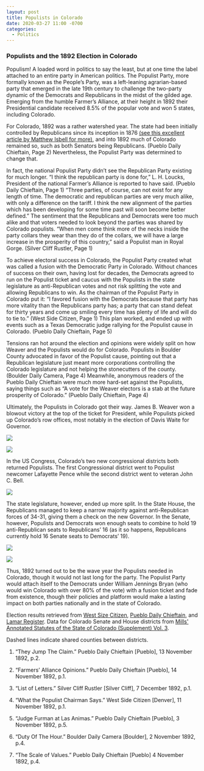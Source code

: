 ```yaml
---
layout: post
title: Populists in Colorado
date: 2020-03-27 11:00 -0700
categories:
  - Politics
---
```


### Populists and the 1892 Election in Colorado


Populism! A loaded word in politics to say the least, but at one time the label attached to an entire party in American politics. The Populist Party, more formally known as the People’s Party, was a left-leaning agrarian-based party that emerged in the late 19th century to challenge the two-party dynamic of the Democrats and Republicans in the midst of the gilded age. Emerging from the humble Farmer’s Alliance, at their height in 1892 their Presidential candidate received 8.5% of the popular vote and won 5 states, including Colorado.

For Colorado, 1892 was a rather watershed year. The state had been initially controlled by Republicans since its inception in 1876 [(see this excellent article by Matthew Isbell for more)](http://mcimaps.com/five-rural-counties-are-seceding-from-colorado/), and into 1892 much of Colorado remained so, such as both Senators being Republicans. (Pueblo Daily Chieftain, Page 2) Nevertheless, the Populist Party was determined to change that.

In fact, the national Populist Party didn’t see the Republican Party existing for much longer. “I think the republican party is done for,” L. H. Loucks, President of the national Farmer’s Alliance is reported to have said. (Pueblo Daily Chieftain, Page 1) “Three parties, of course, can not exist for any length of time. The democratic and republican parties are very much alike, with only a difference on the tariff. I think the new alignment of the parties which has been developing for some time past will soon become better defined.” The sentiment that the Republicans and Democrats were too much alike and that voters needed to look beyond the parties was shared by Colorado populists. “When men come think more of the necks inside the party collars they wear than they do of the collars, we will have a large increase in the prosperity of this country,” said a Populist man in Royal Gorge. (Silver Cliff Rustler, Page 1)

To achieve electoral success in Colorado, the Populist Party created what was called a fusion with the Democratic Party in Colorado. Without chances of success on their own, having lost for decades, the Democrats agreed to run on the Populist ticket and caucus with the Populists in the state legislature as anti-Republican votes and not risk splitting the vote and allowing Republicans to win. As the chairman of the Populist Party in Colorado put it: “I favored fusion with the Democrats because that party has more vitality than the Republicans party has; a party that can stand defeat for thirty years and come up smiling every time has plenty of life and will do to tie to.” (West Side Citizen, Page 1) This plan worked, and ended up with events such as a Texas Democratic judge rallying for the Populist cause in Colorado. (Pueblo Daily Chieftain, Page 5)

Tensions ran hot around the election and opinions were widely split on how Weaver and the Populists would do for Colorado. Populists in Boulder County advocated in favor of the Populist cause, pointing out that a Republican legislature just meant more corporations controlling the Colorado legislature and not helping the stonecutters of the county. (Boulder Daily Camera, Page 4) Meanwhile, anonymous readers of the Pueblo Daily Chieftain were much more hard-set against the Populists, saying things such as “A vote for the Weaver electors is a stab at the future prosperity of Colorado.” (Pueblo Daily Chieftain, Page 4)

Ultimately, the Populists in Colorado got their way. James B. Weaver won a blowout victory at the top of the ticket for President, while Populists picked up Colorado’s row offices, most notably in the election of Davis Waite for Governor.

![](https://i.imgur.com/Q2duyn6.png)

![](https://i.imgur.com/ZSrY4K0.png)

In the US Congress, Colorado’s two new congressional districts both returned Populists. The first Congressional district went to Populist newcomer Lafayette Pence while the second district went to veteran John C. Bell.

![](https://i.imgur.com/ns2J8Gl.png)

The state legislature, however, ended up more split. In the State House, the Republicans managed to keep a narrow majority against anti-Republican forces of 34-31, giving them a check on the new Governor. In the Senate, however, Populists and Democrats won enough seats to combine to hold 19 anti-Republican seats to Republicans’ 16 (as it so happens, Republicans currently hold 16 Senate seats to Democrats’ 19).

![](https://i.imgur.com/5M7Yxpz.png)

![](https://i.imgur.com/X2ZMzX2.png)

Thus, 1892 turned out to be the wave year the Populists needed in Colorado, though it would not last long for the party. The Populist Party would attach itself to the Democrats under William Jennings Bryan (who would win Colorado with over 80% of the vote) with a fusion ticket and fade from existence, though their policies and platform would make a lasting impact on both parties nationally and in the state of Colorado.

Election results retrieved from [West Size Citizen](https://www.coloradohistoricnewspapers.org/?a=d&d=WSN18921216-01.2.12&e=01-11-1882-01-11-1893--en-20--1--txt-txIN%7ctxCO%7ctxTA-first+congressional+district+pence-------0--), [Pueblo Daily Chieftain](https://www.coloradohistoricnewspapers.org/?a=d&d=CFT18921113-01.2.191&srpos=10&e=01-11-1892-01-07-1893--en-20--1--txt-txIN-weld+pence-------0--), and [Lamar Register](https://www.coloradohistoricnewspapers.org/?a=d&d=LMR18921112-01.2.5&srpos=1&e=01-11-1892-01-07-1893--en-20--1--txt-txIN-returns+pence+weld-------0--). Data for Colorado Senate and House districts from [Mills' Annotated Statutes of the State of Colorado (Supplement) Vol. 3](https://books.google.com/books?id=PgVLAAAAYAAJ&pg=PA121&dq=colorado+senate+districts+1892&hl=en&newbks=1&newbks_redir=0&sa=X&ved=2ahUKEwjnhKzv17DoAhVPOs0KHdhcAbIQ6AEwAnoECAYQAg#v=onepage&q=colorado%20senate%20districts%201892&f=false).

Dashed lines indicate shared counties between districts.



1. “They Jump The Claim.” Pueblo Daily Chieftain [Pueblo], 13 November 1892, p.2.

2. “Farmers’ Alliance Opinions.” Pueblo Daily Chieftain [Pueblo], 14 November 1892, p.1.

3. “List of Letters.” Silver Cliff Rustler [Silver Cliff], 7 December 1892, p.1.

4. “What the Populist Chairman Says.” West Side Citizen [Denver], 11 November 1892, p.1.

5. “Judge Furman at Las Animas.” Pueblo Daily Chieftain [Pueblo], 3 November 1892, p.5.

6. “Duty Of The Hour.” Boulder Daily Camera [Boulder], 2 November 1892, p.4.

7. “The Scale of Values.” Pueblo Daily Chieftain [Pueblo] 4 November 1892, p.4.
